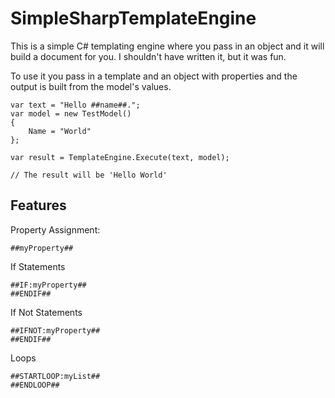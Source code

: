 # SimpleSharpTemplateEngine
 
This is a simple C# templating engine where you pass in an object and it will build a document for you. I shouldn't have written it, but it was fun.

To use it you pass in a template and an object with properties and the output is built from the model's values.

```
var text = "Hello ##name##.";
var model = new TestModel() 
{ 
    Name = "World" 
};

var result = TemplateEngine.Execute(text, model);

// The result will be 'Hello World'
```

## Features
Property Assignment:

```
##myProperty##
```

If Statements
```
##IF:myProperty## 
##ENDIF##
```

If Not Statements
```
##IFNOT:myProperty## 
##ENDIF##
```

Loops
```
##STARTLOOP:myList##
##ENDLOOP##
```
